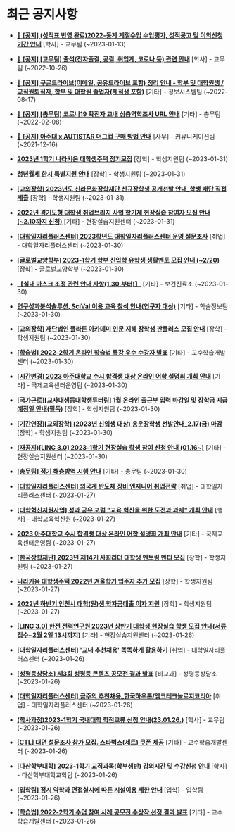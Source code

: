 # 최근 공지사항

* **[📌 [공지] (성적표 반영 완료)2022-동계 계절수업 수업평가, 성적공고 및 이의신청기간 안내](http://ajou.ac.kr/kr/ajou/notice.do?mode=view&amp;articleNo=209651&amp;article.offset=0&amp;articleLimit=30)**
 [학사] - 교무팀 (~2023-01-13)

* **[📌 [공지] [교무팀] 출석(전자출결, 공결, 취업계, 코로나 등) 관련 안내](http://ajou.ac.kr/kr/ajou/notice.do?mode=view&amp;articleNo=205552&amp;article.offset=0&amp;articleLimit=30)**
 [학사] - 교무팀 (~2022-10-26)

* **[📌 [공지] 구글드라이브(이메일, 공유드라이브 포함) 정리 안내 - 학부 및 대학원생 / 교직원퇴직자, 학부 및 대학원 졸업자(제적생 포함)](http://ajou.ac.kr/kr/ajou/notice.do?mode=view&amp;articleNo=202858&amp;article.offset=0&amp;articleLimit=30)**
 [기타] - 정보시스템팀 (~2022-08-17)

* **[📌 [공지] [총무팀] 코로나19 확진자 교내 심층역학조사 URL 안내](http://ajou.ac.kr/kr/ajou/notice.do?mode=view&amp;articleNo=180493&amp;article.offset=0&amp;articleLimit=30)**
 [기타] - 총무팀 (~2022-02-08)

* **[📌 [공지] 아주대 x AUTISTAR 머그컵 구매 방법 안내](http://ajou.ac.kr/kr/ajou/notice.do?mode=view&amp;articleNo=147976&amp;article.offset=0&amp;articleLimit=30)**
 [사무] - 커뮤니케이션팀 (~2021-12-16)

* **[2023년 1학기 나라키움 대학생주택 정기모집](http://ajou.ac.kr/kr/ajou/notice.do?mode=view&amp;articleNo=210143&amp;article.offset=0&amp;articleLimit=30)**
 [장학] - 학생지원팀 (~2023-01-31)

* **[청년월세 한시 특별지원 안내](http://ajou.ac.kr/kr/ajou/notice.do?mode=view&amp;articleNo=210142&amp;article.offset=0&amp;articleLimit=30)**
 [장학] - 학생지원팀 (~2023-01-31)

* **[[교외장학] 2023년도 신라문화장학재단 신규장학생 공개선발 안내_학생 재단 직접 제출](http://ajou.ac.kr/kr/ajou/notice.do?mode=view&amp;articleNo=210138&amp;article.offset=0&amp;articleLimit=30)**
 [장학] - 학생지원팀 (~2023-01-31)

* **[2022년 경기도형 대학생 취업브리지 사업 학기제 현장실습 참여자 모집 안내(~2.10까지 신청)](http://ajou.ac.kr/kr/ajou/notice.do?mode=view&amp;articleNo=210128&amp;article.offset=0&amp;articleLimit=30)**
 [기타] - 현장실습지원센터 (~2023-01-31)

* **[[대학일자리플러스센터] 2023학년도 대학일자리플러스센터 운영 설문조사](http://ajou.ac.kr/kr/ajou/notice.do?mode=view&amp;articleNo=210114&amp;article.offset=0&amp;articleLimit=30)**
 [취업] - 대학일자리플러스센터 (~2023-01-30)

* **[[글로벌교양학부] 2023-1학기 학부 신입학 유학생 생활멘토 모집 안내 (~2/20)](http://ajou.ac.kr/kr/ajou/notice.do?mode=view&amp;articleNo=210113&amp;article.offset=0&amp;articleLimit=30)**
 [장학] - 글로벌교양학부 (~2023-01-30)

* **[【실내 마스크 조정 관련 안내 사항(1.30.부터)】](http://ajou.ac.kr/kr/ajou/notice.do?mode=view&amp;articleNo=210107&amp;article.offset=0&amp;articleLimit=30)**
 [기타] - 보건진료소 (~2023-01-30)

* **[연구성과분석솔루션, SciVal 이용 교육 참석 안내(연구자 대상)](http://ajou.ac.kr/kr/ajou/notice.do?mode=view&amp;articleNo=210103&amp;article.offset=0&amp;articleLimit=30)**
 [기타] - 학술정보팀 (~2023-01-30)

* **[[교외장학] 재단법인 플라톤 아카데미 인문 지혜 장학생 판플러스 모집 안내](http://ajou.ac.kr/kr/ajou/notice.do?mode=view&amp;articleNo=210102&amp;article.offset=0&amp;articleLimit=30)**
 [장학] - 학생지원팀 (~2023-01-30)

* **[[학습법] 2022-2학기 온라인 학습법 특강 우수 수강자 발표](http://ajou.ac.kr/kr/ajou/notice.do?mode=view&amp;articleNo=210101&amp;article.offset=0&amp;articleLimit=30)**
 [기타] - 교수학습개발센터 (~2023-01-30)

* **[[시간변경] 2023 아주대학교 수시 합격생 대상 온라인 어학 설명회 개최 안내](http://ajou.ac.kr/kr/ajou/notice.do?mode=view&amp;articleNo=210082&amp;article.offset=0&amp;articleLimit=30)**
 [기타] - 국제교육센터운영팀 (~2023-01-30)

* **[[국가근로][교사대생등대학생튜터링] 1월 온라인 출근부 입력 마감일 및 장학금 지급 예정일 안내(필독)](http://ajou.ac.kr/kr/ajou/notice.do?mode=view&amp;articleNo=210073&amp;article.offset=0&amp;articleLimit=30)**
 [장학] - 학생지원팀 (~2023-01-30)

* **[[기간연장][교외장학] (2023년 신입생 대상) 용운장학생 선발안내_2.17(금) 마감](http://ajou.ac.kr/kr/ajou/notice.do?mode=view&amp;articleNo=210067&amp;article.offset=0&amp;articleLimit=30)**
 [장학] - 학생지원팀 (~2023-01-30)

* **[(재공지)[LINC 3.0] 2023-1학기 현장실습 학생 참여 신청 안내 (01.16~)](http://ajou.ac.kr/kr/ajou/notice.do?mode=view&amp;articleNo=210066&amp;article.offset=0&amp;articleLimit=30)**
 [기타] - 현장실습지원센터 (~2023-01-30)

* **[[총무팀] 정기 해충방역 시행 안내](http://ajou.ac.kr/kr/ajou/notice.do?mode=view&amp;articleNo=210064&amp;article.offset=0&amp;articleLimit=30)**
 [기타] - 총무팀 (~2023-01-30)

* **[[대학일자리플러스센터] 외국계 반도체 장비 엔지니어 취업전략](http://ajou.ac.kr/kr/ajou/notice.do?mode=view&amp;articleNo=210044&amp;article.offset=0&amp;articleLimit=30)**
 [취업] - 대학일자리플러스센터 (~2023-01-27)

* **[[대학혁신지원사업] 성과 공유 포럼 &quot;교육 혁신을 위한 도전과 과제&quot; 개최 안내](http://ajou.ac.kr/kr/ajou/notice.do?mode=view&amp;articleNo=210037&amp;article.offset=0&amp;articleLimit=30)**
 [행사] - 대학교육혁신원 (~2023-01-27)

* **[2023 아주대학교 수시 합격생 대상 온라인 어학 설명회 개최 안내](http://ajou.ac.kr/kr/ajou/notice.do?mode=view&amp;articleNo=210035&amp;article.offset=0&amp;articleLimit=30)**
 [기타] - 국제교육센터운영팀 (~2023-01-27)

* **[[한국장학재단] 2023년 제14기 사회리더 대학생 멘토링 멘티 모집](http://ajou.ac.kr/kr/ajou/notice.do?mode=view&amp;articleNo=210034&amp;article.offset=0&amp;articleLimit=30)**
 [장학] - 학생지원팀 (~2023-01-27)

* **[나라키움 대학생주택 2022년 겨울학기 입주자 추가 모집](http://ajou.ac.kr/kr/ajou/notice.do?mode=view&amp;articleNo=210033&amp;article.offset=0&amp;articleLimit=30)**
 [장학] - 학생지원팀 (~2023-01-27)

* **[2022년 하반기 인천시 대학(원)생 학자금대출 이자 지원](http://ajou.ac.kr/kr/ajou/notice.do?mode=view&amp;articleNo=210018&amp;article.offset=0&amp;articleLimit=30)**
 [장학] - 학생지원팀 (~2023-01-27)

* **[[LINC 3.0] 한전 전력연구원 2023년 상반기 대학생 현장실습 학생 모집 안내(서류접수~2월 2일 13시까지)](http://ajou.ac.kr/kr/ajou/notice.do?mode=view&amp;articleNo=210004&amp;article.offset=0&amp;articleLimit=30)**
 [기타] - 현장실습지원센터 (~2023-01-26)

* **[[대학일자리플러스센터] &#x27;교내 추천채용&#x27; 똑똑하게 활용하기](http://ajou.ac.kr/kr/ajou/notice.do?mode=view&amp;articleNo=210000&amp;article.offset=0&amp;articleLimit=30)**
 [취업] - 대학일자리플러스센터 (~2023-01-26)

* **[[성평등상담소] 제3회 성평등 콘텐츠 공모전 결과 발표](http://ajou.ac.kr/kr/ajou/notice.do?mode=view&amp;articleNo=209996&amp;article.offset=0&amp;articleLimit=30)**
 [비교과] - 성평등상담소 (~2023-01-26)

* **[[대학일자리플러스센터] 금주의 추천채용_한국하우톤/앰코테크놀로지코리아](http://ajou.ac.kr/kr/ajou/notice.do?mode=view&amp;articleNo=209994&amp;article.offset=0&amp;articleLimit=30)**
 [취업] - 대학일자리플러스센터 (~2023-01-26)

* **[(학사과정)2023-1학기 국내대학 학점교류 신청 안내(23.01.26.)](http://ajou.ac.kr/kr/ajou/notice.do?mode=view&amp;articleNo=209990&amp;article.offset=0&amp;articleLimit=30)**
 [학사] - 교무팀 (~2023-01-26)

* **[[CTL] 대면 설문조사 참가 모집. 스타벅스(세트) 쿠폰 제공](http://ajou.ac.kr/kr/ajou/notice.do?mode=view&amp;articleNo=209975&amp;article.offset=0&amp;articleLimit=30)**
 [기타] - 교수학습개발센터 (~2023-01-26)

* **[[다산학부대학] 2023-1학기 교직과목(학부생반) 강의시간 및 수강신청 안내](http://ajou.ac.kr/kr/ajou/notice.do?mode=view&amp;articleNo=209967&amp;article.offset=0&amp;articleLimit=30)**
 [학사] - 다산학부대학교학팀 (~2023-01-26)

* **[[입학팀] 정시 약학과 면접실시에 따른 시설이용 제한 안내](http://ajou.ac.kr/kr/ajou/notice.do?mode=view&amp;articleNo=209964&amp;article.offset=0&amp;articleLimit=30)**
 [입학] - 입학팀 (~2023-01-26)

* **[[학습법] 2022-2학기 수업 참여 사례 공모전 수상작 선정 결과 발표](http://ajou.ac.kr/kr/ajou/notice.do?mode=view&amp;articleNo=209958&amp;article.offset=0&amp;articleLimit=30)**
 [기타] - 교수학습개발센터 (~2023-01-26)
